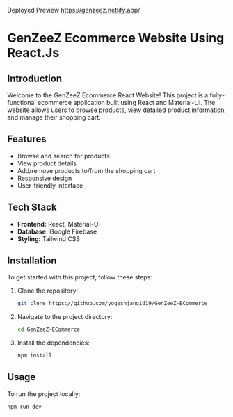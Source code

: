 Deployed Preview
https://genzeez.netlify.app/

# GenZeeZ Ecommerce Website Using React.Js

## Introduction

Welcome to the GenZeeZ Ecommerce React Website! This project is a fully-functional ecommerce application built using React and Material-UI. The website allows users to browse products, view detailed product information, and manage their shopping cart.

## Features
- Browse and search for products
- View product details
- Add/remove products to/from the shopping cart
- Responsive design
- User-friendly interface

## Tech Stack

- **Frontend:** React, Material-UI
- **Database:** Google Firebase
- **Styling:** Tailwind CSS

## Installation

To get started with this project, follow these steps:

1. Clone the repository:
    ```sh
    git clone https://github.com/yogeshjangid19/GenZeeZ-ECommerce
    ```
2. Navigate to the project directory:
    ```sh
    cd GenZeeZ-ECommerce
    ```
3. Install the dependencies:
    ```sh
    npm install
    ```

## Usage

To run the project locally:

```sh
npm run dev
